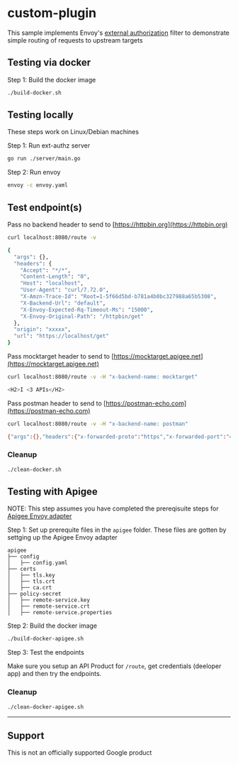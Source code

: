 # custom-plugin

This sample implements Envoy's [external authorization](https://www.envoyproxy.io/docs/envoy/latest/api-v2/config/filter/http/ext_authz/v2/ext_authz.proto) filter to demonstrate simple routing of requests to upstream targets

## Testing via docker

Step 1: Build the docker image

```bash
./build-docker.sh
```

## Testing locally

These steps work on Linux/Debian machines

Step 1: Run ext-authz server

```bash
go run ./server/main.go
```

Step 2: Run envoy

```bash
envoy -c envoy.yaml
```

## Test endpoint(s)

Pass no backend header to send to [https://httpbin.org](https://httpbin.org)

```bash
curl localhost:8080/route -v

{
  "args": {},
  "headers": {
    "Accept": "*/*",
    "Content-Length": "0",
    "Host": "localhost",
    "User-Agent": "curl/7.72.0",
    "X-Amzn-Trace-Id": "Root=1-5f66d5bd-b781a4b0bc327988a65b5308",
    "X-Backend-Url": "default",
    "X-Envoy-Expected-Rq-Timeout-Ms": "15000",
    "X-Envoy-Original-Path": "/httpbin/get"
  },
  "origin": "xxxxx",
  "url": "https://localhost/get"
}
```

Pass mocktarget header to send to [https://mocktarget.apigee.net](https://mocktarget.apigee.net)

```bash
curl localhost:8080/route -v -H "x-backend-name: mocktarget"

<H2>I <3 APIs</H2>
```

Pass postman header to send to [https://postman-echo.com](https://postman-echo.com)

```bash
curl localhost:8080/route -v -H "x-backend-name: postman"

{"args":{},"headers":{"x-forwarded-proto":"https","x-forwarded-port":"443","host":"postman-echo.com","x-amzn-trace-id":"Root=1-5f66d571-fa7aef58f8499f30a449a694","content-length":"0","user-agent":"curl/7.72.0","accept":"*/*","x-backend-url":"postman","x-request-id":"df845e9a-62ce-403c-ade4-1fcc9352a858","x-envoy-expected-rq-timeout-ms":"15000","x-envoy-original-path":"/postman"},"url":"https://postman-echo.com/get"}
```

### Cleanup

```bash
./clean-docker.sh
```

## Testing with Apigee

NOTE: This step assumes you have completed the prereqisuite steps for [Apigee Envoy adapter](https://cloud.google.com/apigee/docs/api-platform/envoy-adapter/v1.1.x/concepts)

Step 1: Set up prerequite files in the `apigee` folder. These files are gotten by settging up the Apigee Envoy adapter

```
apigee
├── config
│   ├── config.yaml
├── certs
│   ├── tls.key
│   ├── tls.crt
│   ├── ca.crt
├── policy-secret
│   ├── remote-service.key
│   ├── remote-service.crt
│   ├── remote-service.properties
```

Step 2: Build the docker image

```bash
./build-docker-apigee.sh
```

Step 3: Test the endpoints

Make sure you setup an API Product for `/route`, get credentials (deeloper app) and then try the endpoints.

### Cleanup

```bash
./clean-docker-apigee.sh
```

___

## Support

This is not an officially supported Google product
